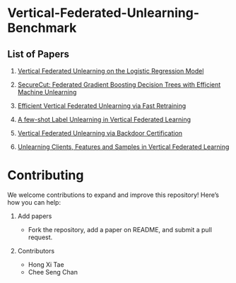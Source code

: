 # Vertical-Federated-Unlearning-Benchmark

## List of Papers

1. [Vertical Federated Unlearning on the Logistic Regression Model](https://www.mdpi.com/2079-9292/12/14/3182)

2. [SecureCut: Federated Gradient Boosting Decision Trees with Efficient Machine Unlearning](https://arxiv.org/abs/2311.13174)

3. [Efficient Vertical Federated Unlearning via Fast Retraining](https://dl.acm.org/doi/abs/10.1145/3657290)

4. [A few-shot Label Unlearning in Vertical Federated Learning](https://arxiv.org/abs/2410.10922)

5. [Vertical Federated Unlearning via Backdoor Certification](https://ieeexplore.ieee.org/document/10857418)

6. [Unlearning Clients, Features and Samples in Vertical Federated Learning](https://arxiv.org/abs/2501.13683)



# Contributing
We welcome contributions to expand and improve this repository! Here’s how you can help:
1. Add papers
   - Fork the repository, add a paper on README, and submit a pull request.

3. Contributors
   - Hong Xi Tae
   - Chee Seng Chan
